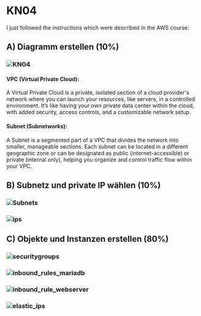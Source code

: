 # KN04

I just followed the instructions which were described in the AWS course:

## A) Diagramm erstellen (10%)
### ![KN04](https://github.com/user-attachments/assets/b16e6741-9568-4b60-8666-b3957138debb)

#### VPC (Virtual Private Cloud):
A Virtual Private Cloud is a private, isolated section of a cloud provider's network where you can launch your resources, like servers, in a controlled environment. It’s like having your own private data center within the cloud, with added security, access controls, and a customizable network setup.

#### Subnet (Subnetworks):
A Subnet is a segmented part of a VPC that divides the network into smaller, manageable sections. Each subnet can be located in a different geographic zone or can be designated as public (internet-accessible) or private (internal only), helping you organize and control traffic flow within your VPC.

## B) Subnetz und private IP wählen (10%)
### ![Subnets](https://github.com/user-attachments/assets/05dd7873-d586-4233-8e22-1aefc36a0fb6)
### ![ips](https://github.com/user-attachments/assets/b465fc58-654d-4202-83f1-7ce25b0fb21b)

## C) Objekte und Instanzen erstellen (80%)
### ![securitygroups](https://github.com/user-attachments/assets/b09c70ac-4d22-489c-9997-1e771cf32a79)
### ![inbound_rules_mariadb](https://github.com/user-attachments/assets/e954f1c4-9212-41a6-a8c7-b9c7c5e0134d)
### ![inbound_rule_webserver](https://github.com/user-attachments/assets/9665af9b-6709-4a90-8596-3a1ea97c3e3c)
### ![elastic_ips](https://github.com/user-attachments/assets/d4731bc2-2efa-4498-9205-b260b82544e6)
